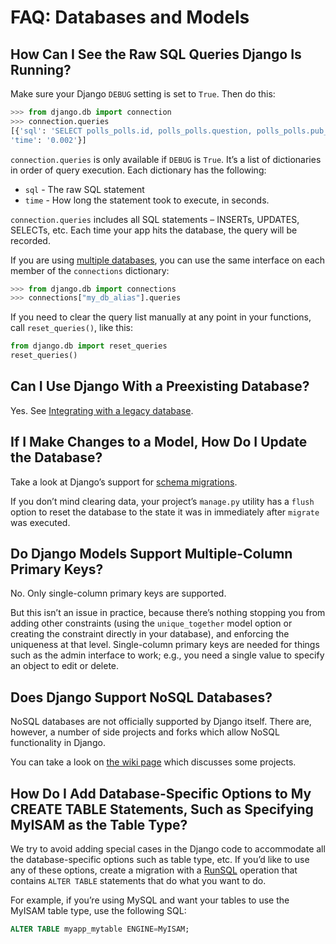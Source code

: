 # FAQ: Databases and Models

## How Can I See the Raw SQL Queries Django Is Running?

Make sure your Django `DEBUG` setting is set to `True`. Then do this:

```python
>>> from django.db import connection
>>> connection.queries
[{'sql': 'SELECT polls_polls.id, polls_polls.question, polls_polls.pub_date FROM polls_polls',
'time': '0.002'}]
```

`connection.queries` is only available if `DEBUG` is `True`. It’s a list of dictionaries in order of query execution. Each dictionary has the following:

- `sql` - The raw SQL statement
- `time` - How long the statement took to execute, in seconds.

`connection.queries` includes all SQL statements – INSERTs, UPDATES, SELECTs, etc. Each time your app hits the database, the query will be recorded.

If you are using [multiple databases](https://docs.djangoproject.com/en/5.2/topics/db/multi-db/), you can use the same interface on each member of the `connections` dictionary:

```python
>>> from django.db import connections
>>> connections["my_db_alias"].queries
```

If you need to clear the query list manually at any point in your functions, call `reset_queries()`, like this:

```python
from django.db import reset_queries
reset_queries()
```

## Can I Use Django With a Preexisting Database?

Yes. See [Integrating with a legacy database](https://docs.djangoproject.com/en/5.2/howto/legacy-databases/).

## If I Make Changes to a Model, How Do I Update the Database?

Take a look at Django’s support for [schema migrations](https://docs.djangoproject.com/en/5.2/topics/migrations/#module-django.db.migrations).

If you don’t mind clearing data, your project’s `manage.py` utility has a `flush` option to reset the database to the state it was in immediately after `migrate` was executed.

## Do Django Models Support Multiple-Column Primary Keys?

No. Only single-column primary keys are supported.

But this isn’t an issue in practice, because there’s nothing stopping you from adding other constraints (using the `unique_together` model option or creating the constraint directly in your database), and enforcing the uniqueness at that level. Single-column primary keys are needed for things such as the admin interface to work; e.g., you need a single value to specify an object to edit or delete.

## Does Django Support NoSQL Databases?

NoSQL databases are not officially supported by Django itself. There are, however, a number of side projects and forks which allow NoSQL functionality in Django.

You can take a look on [the wiki page](https://code.djangoproject.com/wiki/NoSqlSupport) which discusses some projects.

## How Do I Add Database-Specific Options to My CREATE TABLE Statements, Such as Specifying MyISAM as the Table Type?

We try to avoid adding special cases in the Django code to accommodate all the database-specific options such as table type, etc. If you’d like to use any of these options, create a migration with a [RunSQL](https://docs.djangoproject.com/en/5.2/ref/migration-operations/#django.db.migrations.operations.RunSQL) operation that contains `ALTER TABLE` statements that do what you want to do.

For example, if you’re using MySQL and want your tables to use the MyISAM table type, use the following SQL:

```sql
ALTER TABLE myapp_mytable ENGINE=MyISAM;
```